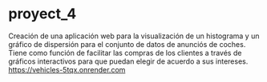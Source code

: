 # proyect_4
Creación de una aplicación web para la visualización de un histograma y un gráfico de dispersión para el conjunto de datos de anunciós de coches.
Tiene como función de facilitar las compras de los clientes a través de gráficos interactivos para que puedan elegir de acuerdo a sus intereses.
https://vehicles-5tqx.onrender.com
